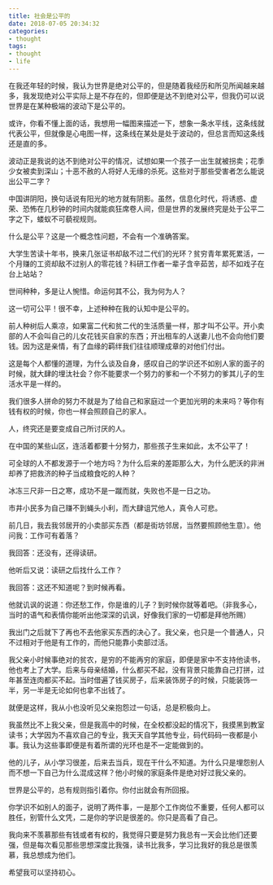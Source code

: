 ```yaml
---
title: 社会是公平的
date: 2018-07-05 20:34:32
categories:
- thought
tags:
- thought
- life
---
```


在我还年轻的时候，我认为世界是绝对公平的，但是随着我经历和所见所闻越来越多，我发现绝对公平实际上是不存在的，但即便是达不到绝对公平，但我仍可以说世界是在某种极端的波动下是公平的。

<!-- more -->

或许，你看不懂上面的话，我想用一幅图来描述一下，想象一条水平线，这条线就代表公平，但就像是心电图一样，这条线在某处是处于波动的，但总言而知这条线还是直的多。

波动正是我说的达不到绝对公平的情况，试想如果一个孩子一出生就被拐卖；花季少女被卖到深山；十恶不赦的人将好人无缘的杀死。这些对于那些受害者怎么能说出公平二字？

中国讲阴阳，换句话说有阳光的地方就有阴影。虽然，信息化时代，将诱惑、虚荣、恐怖在几秒钟的时间内就能疯狂席卷人间，但是世界的发展终究是处于公平二字之下，蝼蚁不可藐视规则。

什么是公平？这是一个概念性问题，不会有一个准确答案。

大学生苦读十年书，换来几张证书却敌不过二代们的光环？贫穷青年累死累活，一个月赚的工资却敌不过别人的零花钱？科研工作者一辈子含辛茹苦，却不如戏子在台上站站？

世间种种，多是让人惋惜。命运何其不公，我为何为人？

这一切可公平！很不幸，上述种种在我的认知中是公平的。

前人种树后人乘凉，如果富二代和贫二代的生活质量一样，那才叫不公平。开小卖部的人不会叫自己的儿女花钱买自家的东西；开出租车的人送妻儿也不会向他们要钱。因为这是亲情，有了血缘的羁绊我们往往顺理成章的对他们付出。

这是每个人都懂的道理，为什么谈及自身，感叹自己的学识还不如别人家的面子的时候，就大肆的埋汰社会？你不能要求一个努力的爹和一个不努力的爹其儿子的生活水平是一样的。

我们很多人拼命的努力不就是为了给自己和家庭过一个更加光明的未来吗？等你有钱有权的时候，你也一样会照顾自己的家人。

人，终究还是要变成自己所讨厌的人。

在中国的某些山区，连活着都要十分努力，那些孩子生来如此，太不公平了！

可全球的人不都发源于一个地方吗？为什么后来的差距那么大，为什么肥沃的非洲却养了把救济的种子当成粮食吃的人种？

冰冻三尺非一日之寒，成功不是一蹴而就，失败也不是一日之功。

市井小民多为自己赚不到蝇头小利，而大肆诅咒他人，真令人可悲。

前几日，我去我邻居开的小卖部买东西（都是街坊邻居，当然要照顾他生意）。他问我：工作可有着落？

我回答：还没有，还得读研。

他听后又说：读研之后找什么工作？

我回答：这还不知道呢？到时候再看。

他就讥讽的说道：你还愁工作，你是谁的儿子？到时候你就等着吧。（非我多心，当时的语气和表情你能听出他深深的讥讽，好像我们家的一切都是拜他所赐）

我出门之后就下了再也不去他家买东西的决心了。我父亲，也只是一个普通人，只不过相对于他是有工作的，而他只能靠小卖部过活。

我父亲小时候事绝对的贫农，是穷的不能再穷的家庭，即便是家中不支持他读书，他也考上了大学。后来与母亲结婚，什么都买不起，没有背景只能靠自己打拼，过年甚至连肉都买不起。当时借遍了钱买房子，后来装饰房子的时候，只能装饰一半，另一半是无论如何也拿不出钱了。

就便是这样，我从小也没听见父亲抱怨过一句话，总是积极向上。

我虽然比不上我父亲，但是我高中的时候，在全校都没起的情况下，我摸黑到教室读书；大学因为不喜欢自己的专业，我天天自学其他专业，码代码码一夜都是小事。我认为这些事即便是有着所谓的光环也是不一定能做到的。

他的儿子，从小学习很差，后来去当兵，现在干什么不知道。为什么只是埋怨别人而不想一下自己为什么混成这样？他小时候的家庭条件是绝对好过我父亲的。

世界是公平的，总有规则指引着你。你付出就会有所回报。

你学识不如别人的面子，说明了两件事，一是那个工作岗位不重要，任何人都可以胜任，别管什么文凭，二是你的学识是很差的。你只是高看了自己。

我向来不羡慕那些有钱或者有权的，我觉得只要是努力我总有一天会比他们还要强，但是每次看见那些思想深度比我强，读书比我多，学习比我好的我总是很羡慕，我总想成为他们。

希望我可以坚持初心。
